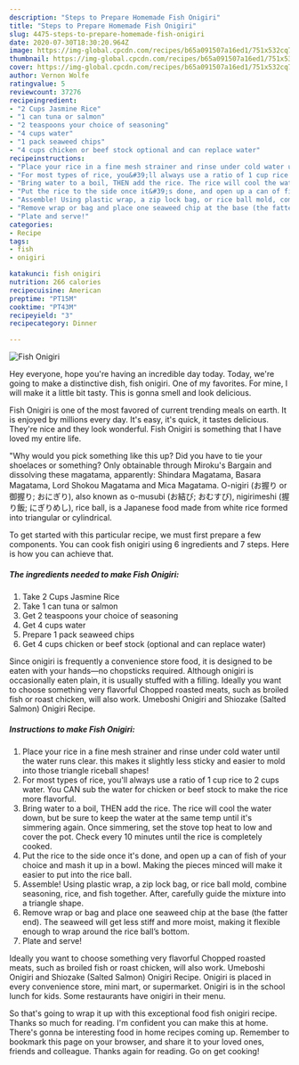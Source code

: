 ```yaml
---
description: "Steps to Prepare Homemade Fish Onigiri"
title: "Steps to Prepare Homemade Fish Onigiri"
slug: 4475-steps-to-prepare-homemade-fish-onigiri
date: 2020-07-30T18:30:20.964Z
image: https://img-global.cpcdn.com/recipes/b65a091507a16ed1/751x532cq70/fish-onigiri-recipe-main-photo.jpg
thumbnail: https://img-global.cpcdn.com/recipes/b65a091507a16ed1/751x532cq70/fish-onigiri-recipe-main-photo.jpg
cover: https://img-global.cpcdn.com/recipes/b65a091507a16ed1/751x532cq70/fish-onigiri-recipe-main-photo.jpg
author: Vernon Wolfe
ratingvalue: 5
reviewcount: 37276
recipeingredient:
- "2 Cups Jasmine Rice"
- "1 can tuna or salmon"
- "2 teaspoons your choice of seasoning"
- "4 cups water"
- "1 pack seaweed chips"
- "4 cups chicken or beef stock optional and can replace water"
recipeinstructions:
- "Place your rice in a fine mesh strainer and rinse under cold water until the water runs clear. this makes it slightly less sticky and easier to mold into those triangle riceball shapes!"
- "For most types of rice, you&#39;ll always use a ratio of 1 cup rice to 2 cups water. You CAN sub the water for chicken or beef stock to make the rice more flavorful."
- "Bring water to a boil, THEN add the rice. The rice will cool the water down, but be sure to keep the water at the same temp until it&#39;s simmering again. Once simmering, set the stove top heat to low and cover the pot. Check every 10 minutes until the rice is completely cooked."
- "Put the rice to the side once it&#39;s done, and open up a can of fish of your choice and mash it up in a bowl. Making the pieces minced will make it easier to put into the rice ball."
- "Assemble! Using plastic wrap, a zip lock bag, or rice ball mold, combine seasoning, rice, and fish together. After, carefully guide the mixture into a triangle shape."
- "Remove wrap or bag and place one seaweed chip at the base (the fatter end). The seaweed will get less stiff and more moist, making it flexible enough to wrap around the rice ball’s bottom."
- "Plate and serve!"
categories:
- Recipe
tags:
- fish
- onigiri

katakunci: fish onigiri 
nutrition: 266 calories
recipecuisine: American
preptime: "PT15M"
cooktime: "PT43M"
recipeyield: "3"
recipecategory: Dinner

---
```



![Fish Onigiri](https://img-global.cpcdn.com/recipes/b65a091507a16ed1/751x532cq70/fish-onigiri-recipe-main-photo.jpg)

Hey everyone, hope you're having an incredible day today. Today, we're going to make a distinctive dish, fish onigiri. One of my favorites. For mine, I will make it a little bit tasty. This is gonna smell and look delicious.

Fish Onigiri is one of the most favored of current trending meals on earth. It is enjoyed by millions every day. It's easy, it's quick, it tastes delicious. They're nice and they look wonderful. Fish Onigiri is something that I have loved my entire life.

&#34;Why would you pick something like this up? Did you have to tie your shoelaces or something? Only obtainable through Miroku&#39;s Bargain and dissolving these magatama, apparently: Shindara Magatama, Basara Magatama, Lord Shokou Magatama and Mica Magatama. O-nigiri (お握り or 御握り; おにぎり), also known as o-musubi (お結び; おむすび), nigirimeshi (握り飯; にぎりめし), rice ball, is a Japanese food made from white rice formed into triangular or cylindrical.


To get started with this particular recipe, we must first prepare a few components. You can cook fish onigiri using 6 ingredients and 7 steps. Here is how you can achieve that.

<!--inarticleads1-->

##### The ingredients needed to make Fish Onigiri:

1. Take 2 Cups Jasmine Rice
1. Take 1 can tuna or salmon
1. Get 2 teaspoons your choice of seasoning
1. Get 4 cups water
1. Prepare 1 pack seaweed chips
1. Get 4 cups chicken or beef stock (optional and can replace water)


Since onigiri is frequently a convenience store food, it is designed to be eaten with your hands—no chopsticks required. Although onigiri is occasionally eaten plain, it is usually stuffed with a filling. Ideally you want to choose something very flavorful Chopped roasted meats, such as broiled fish or roast chicken, will also work. Umeboshi Onigiri and Shiozake (Salted Salmon) Onigiri Recipe. 

<!--inarticleads2-->

##### Instructions to make Fish Onigiri:

1. Place your rice in a fine mesh strainer and rinse under cold water until the water runs clear. this makes it slightly less sticky and easier to mold into those triangle riceball shapes!
1. For most types of rice, you&#39;ll always use a ratio of 1 cup rice to 2 cups water. You CAN sub the water for chicken or beef stock to make the rice more flavorful.
1. Bring water to a boil, THEN add the rice. The rice will cool the water down, but be sure to keep the water at the same temp until it&#39;s simmering again. Once simmering, set the stove top heat to low and cover the pot. Check every 10 minutes until the rice is completely cooked.
1. Put the rice to the side once it&#39;s done, and open up a can of fish of your choice and mash it up in a bowl. Making the pieces minced will make it easier to put into the rice ball.
1. Assemble! Using plastic wrap, a zip lock bag, or rice ball mold, combine seasoning, rice, and fish together. After, carefully guide the mixture into a triangle shape.
1. Remove wrap or bag and place one seaweed chip at the base (the fatter end). The seaweed will get less stiff and more moist, making it flexible enough to wrap around the rice ball’s bottom.
1. Plate and serve!


Ideally you want to choose something very flavorful Chopped roasted meats, such as broiled fish or roast chicken, will also work. Umeboshi Onigiri and Shiozake (Salted Salmon) Onigiri Recipe. Onigiri is placed in every convenience store, mini mart, or supermarket. Onigiri is in the school lunch for kids. Some restaurants have onigiri in their menu. 

So that's going to wrap it up with this exceptional food fish onigiri recipe. Thanks so much for reading. I'm confident you can make this at home. There's gonna be interesting food in home recipes coming up. Remember to bookmark this page on your browser, and share it to your loved ones, friends and colleague. Thanks again for reading. Go on get cooking!
